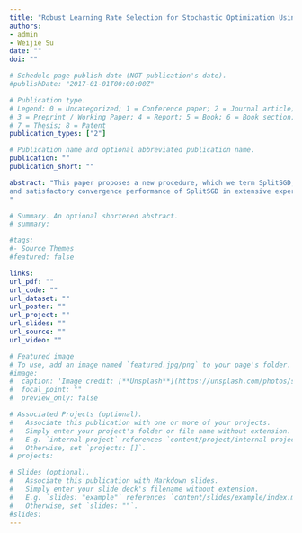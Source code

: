 ```yaml
---
title: "Robust Learning Rate Selection for Stochastic Optimization Using Splitting Diagnostic"
authors:
- admin
- Weijie Su
date: ""
doi: ""

# Schedule page publish date (NOT publication's date).
#publishDate: "2017-01-01T00:00:00Z"

# Publication type.
# Legend: 0 = Uncategorized; 1 = Conference paper; 2 = Journal article;
# 3 = Preprint / Working Paper; 4 = Report; 5 = Book; 6 = Book section;
# 7 = Thesis; 8 = Patent
publication_types: ["2"]

# Publication name and optional abbreviated publication name.
publication: ""
publication_short: ""

abstract: "This paper proposes a new procedure, which we term SplitSGD, for stochastic optimization with a dynamic learning rate selection rule. This procedure appropriately decreases the learning rate for better adaptation to the local geometry of the objective whenever a stationary phase is detected. The detection is performed by splitting the single thread into two and use the coherence of the two threads as a measure of stationarity. This learning rate selection is provably valid, robust, easy-to-implement, and essentially does not incur additional computational costs. Finally, we demonstrate the robustness
and satisfactory convergence performance of SplitSGD in extensive experiments. Notably, this simple procedure matches the performance of some widely used stochastic methods in their best settings.
"

# Summary. An optional shortened abstract.
# summary: 

#tags:
#- Source Themes
#featured: false

links:
url_pdf: ""
url_code: ""
url_dataset: ""
url_poster: ""
url_project: ""
url_slides: ""
url_source: ""
url_video: ""

# Featured image
# To use, add an image named `featured.jpg/png` to your page's folder. 
#image:
#  caption: 'Image credit: [**Unsplash**](https://unsplash.com/photos/s9CC2SKySJM)'
#  focal_point: ""
#  preview_only: false

# Associated Projects (optional).
#   Associate this publication with one or more of your projects.
#   Simply enter your project's folder or file name without extension.
#   E.g. `internal-project` references `content/project/internal-project/index.md`.
#   Otherwise, set `projects: []`.
# projects:

# Slides (optional).
#   Associate this publication with Markdown slides.
#   Simply enter your slide deck's filename without extension.
#   E.g. `slides: "example"` references `content/slides/example/index.md`.
#   Otherwise, set `slides: ""`.
#slides: 
---
```

